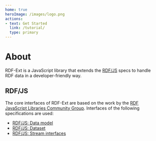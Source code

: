 ```yaml
---
home: true
heroImage: /images/logo.png
actions:
- text: Get Started
  link: /tutorial/
  type: primary
---
```


# About

RDF-Ext is a JavaScript library that extends the [RDF/JS](#rdf-js) specs to handle RDF data in a developer-friendly way.

## RDF/JS

The core interfaces of RDF-Ext are based on the work by the [RDF JavaScript Libraries Community Group](https://www.w3.org/community/rdfjs/).
Interfaces of the following specifications are used:

- [RDF/JS: Data model](http://rdf.js.org/data-model-spec/)
- [RDF/JS: Dataset](https://rdf.js.org/dataset-spec/)
- [RDF/JS: Stream interfaces](http://rdf.js.org/stream-spec/)
